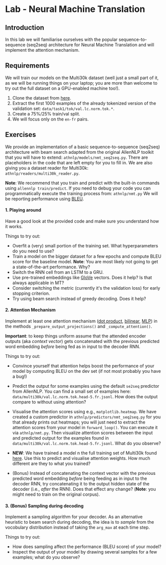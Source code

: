# Lab - Neural Machine Translation


## Introduction

In this lab we will familiarise ourselves with the popular sequence-to-sequence (seq2seq) architecture for Neural Machine 
Translation and will implement the attention mechanism.  

## Requirements
We will train our models on the Multi30k dataset (well just a small part of it, as we will be 
running things on your laptop; you are more than welcome to try out the full dataset on a GPU-enabled machine too!).

1. Clone the dataset from [here](https://github.com/multi30k/dataset). 
2. Extract the first 1000 examples of the already tokenized version of the validation set: 
``data/task1/tok/val.lc.norm.tok.*``. 
3. Create a 75\%/25\% train/val split. 
4. We will focus only on the ``en-fr`` pairs. 

## Exercises

We provide an implementation of a basic sequence-to-sequence (seq2seq) architecture with beam search 
adapted from the original AllenNLP toolkit that you will have to extend: ``athnlp/models/nmt_seq2seq.py``. 
There are placeholders in the code that are left empty for you to fill in. We are also giving you 
a dataset reader for Multi30k: ``athnlp/readers/multi30k_reader.py``. 

**Note**: We recommend that
you train and predict with the built-in commands using ``allennlp train/predict``. If you
need to debug your code you can programmatically execute the training process from: ``athnlp/nmt.py``
We will be reporting performance using [BLEU](https://www.aclweb.org/anthology/P02-1040).   

#### 1. Playing around

Have a good look at the provided code and make sure you understand how it works.

Things to try out:

- Overfit a (very) small portion of the training set. What hyperparameters do you need to use?
- Train a model on the bigger dataset for a few epochs and compute BLEU score for the baseline model. 
**Note**: You are most likely not going to get a state-of-the-art performance. Why?
- Switch the RNN cell from an LSTM to a GRU.
- Use pre-trained embeddings like [GloVe](https://nlp.stanford.edu/pubs/glove.pdf) vectors. Does it help? 
Is that always applicable in MT?
- Consider switching the metric (currently it's the validation loss) for early stopping criterion.
- Try using beam search instead of greedy decoding. Does it help?
 
  

#### 2. Attention Mechanism

Implement at least one attention mechanism ([dot product](https://arxiv.org/abs/1508.04025), 
[bilinear](https://arxiv.org/abs/1508.04025), [MLP](https://arxiv.org/abs/1409.0473)) 
in the methods ``_prepare_output_projections()`` and ``_compute_attention()``. 

**Important**: to keep things uniform assume that the attended encoder outputs 
(aka *context vector*) gets concatenated with the previous predicted word embedding *before* being 
fed as in input to the decoder RNN. 

Things to try out:

- Convince yourself that attention helps boost the performance of your model by computing
BLEU on the dev set (if not most probably you have a bug!)
- Predict the output for some examples using the default ``se2seq`` predictor from AllenNLP. 
You can find a small set of examples here: ``data/multi30k/val.lc.norm.tok.head-5.fr.jsonl``. 
How does the output compare to without using attention?
- Visualise the attention scores using e.g., ``matplotlib.heatmap``. We have created a custom predictor
in ``athnlp/predictors/nmt_seq2seq.py`` for you that already prints out heatmaps; you will just need to extract the attention
scores from your model in ``forward_loop()``. You can execute it via ``athnlp/nmt.py``. 
 Then visualize attention scores between the input and predicted output for the examples 
 found in ``data/multi30k/val.lc.norm.tok.head-5.fr.jsonl``. What do you observe?
 - **NEW**: We have trained a model n the full training set of Multi30k found [here](https://drive.google.com/open?id=1lZFKb1Tf_0Hxuf9Hti6HfJoQ3oAD1PZd). Use this to predict and visualise attention weights. How much different are they to what you trained?
  
- (Bonus) Instead of concatenating the context vector with the previous predicted word embedding *before* being 
feeding as in input to the decoder RNN, try concatenating it to the output hidden state of the decoder 
(i.e., *after* the RNN). Does that effect any change? (**Note**: you might need to train on the original corpus). 
    
#### 3. (Bonus) Sampling during decoding
Implement a sampling algorithm for your decoder. As an alternative heuristic to beam search during decoding, 
the idea is to *sample* from the vocobulary distribution instead of taking the ``arg_max`` at each time step.

Things to try out:

- How does sampling affect the performance (BLEU score) of your model?
- Inspect the output of your model by drawing several samples for a few examples; what do you observe? 
   
